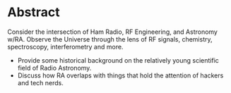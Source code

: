 # Abstract

Consider the intersection of Ham Radio, RF Engineering, and Astronomy w/RA.
Observe the Universe through the lens of RF signals, chemistry, spectroscopy, interferometry and more.

- Provide some historical background on the relatively young scientific field of Radio Astronomy.
- Discuss how RA overlaps with things that hold the attention of hackers and tech nerds.
